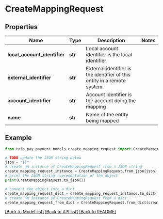 # CreateMappingRequest


## Properties

Name | Type | Description | Notes
------------ | ------------- | ------------- | -------------
**local_account_identifier** | **str** | Local account identifier is the local identifier | 
**external_identifier** | **str** | External identifier is the identifier of this entity in a remote system | 
**account_identifier** | **str** | Account identifier is the account doing the mapping | 
**name** | **str** | Name of the entity being mapped | 

## Example

```python
from trip_pay_payment.models.create_mapping_request import CreateMappingRequest

# TODO update the JSON string below
json = "{}"
# create an instance of CreateMappingRequest from a JSON string
create_mapping_request_instance = CreateMappingRequest.from_json(json)
# print the JSON string representation of the object
print(CreateMappingRequest.to_json())

# convert the object into a dict
create_mapping_request_dict = create_mapping_request_instance.to_dict()
# create an instance of CreateMappingRequest from a dict
create_mapping_request_from_dict = CreateMappingRequest.from_dict(create_mapping_request_dict)
```
[[Back to Model list]](../README.md#documentation-for-models) [[Back to API list]](../README.md#documentation-for-api-endpoints) [[Back to README]](../README.md)


